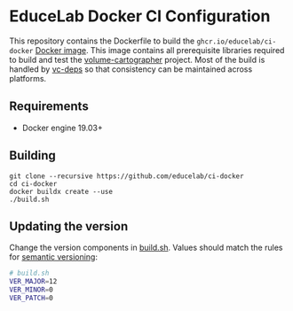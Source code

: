 # EduceLab Docker CI Configuration

This repository contains the Dockerfile to build the `ghcr.io/educelab/ci-docker`
[Docker image](https://github.com/orgs/educelab/packages/container/package/ci-docker). This image contains all prerequisite libraries required
to build and test the
[volume-cartographer](https://github.com/educelab/volume-cartographer)
project. Most of the build is handled by
[vc-deps](https://github.com/educelab/vc-deps) so that consistency can be
maintained across platforms.

## Requirements
 * Docker engine 19.03+

## Building
```shell
git clone --recursive https://github.com/educelab/ci-docker
cd ci-docker
docker buildx create --use
./build.sh
```

## Updating the version
Change the version components in [build.sh](build.sh). Values should match the rules 
for [semantic versioning](https://semver.org/):

```bash
# build.sh
VER_MAJOR=12
VER_MINOR=0
VER_PATCH=0
```
